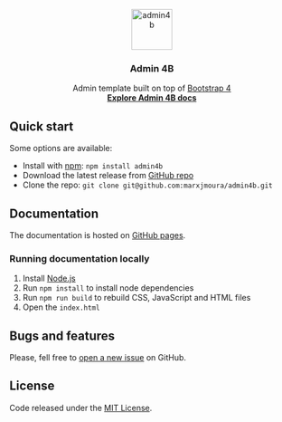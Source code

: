 <p align="center">
  <a href="http://getadmin4b.com">
    <img src="http://getadmin4b.com/docs/assets/brand/admin4b.png" alt="admin4b" width="72" height="72">
  </a>
  <h3 align="center">
    Admin 4B
  </h3>
  <p align="center">
    Admin template built on top of <a href="http://getbootstrap.com">Bootstrap 4</a>
    <br>
    <a href="http://getadmin4b.com"><strong>Explore Admin 4B docs</strong></a>
  </p>
</p>

## Quick start

Some options are available:

- Install with [npm](https://www.npmjs.com/): `npm install admin4b`
- Download the latest release from [GitHub repo](https://github.com/marxjmoura/admin4b/releases/)
- Clone the repo: `git clone git@github.com:marxjmoura/admin4b.git`

## Documentation

The documentation is hosted on [GitHub pages](http://getadmin4b.com).

### Running documentation locally

1. Install [Node.js](https://nodejs.org/)
2. Run `npm install` to install node dependencies
3. Run `npm run build` to rebuild CSS, JavaScript and HTML files
4. Open the `index.html`

## Bugs and features

Please, fell free to [open a new issue](https://github.com/marxjmoura/admin4b/issues) on GitHub.

## License

Code released under the [MIT License](https://github.com/marxjmoura/admin4b/blob/master/LICENSE).

